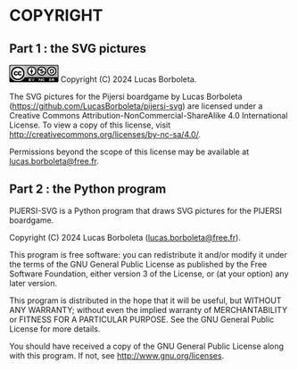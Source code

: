 # COPYRIGHT

## Part 1 : the SVG pictures

 [![Creative Commons License](./CC-BY-NC-SA.png)](http://creativecommons.org/licenses/by-nc-sa/4.0/) Copyright (C) 2024 Lucas Borboleta.

The SVG pictures for the Pijersi boardgame by Lucas Borboleta (https://github.com/LucasBorboleta/pijersi-svg) are licensed under a Creative Commons Attribution-NonCommercial-ShareAlike 4.0 International License. To view a copy of this license, visit http://creativecommons.org/licenses/by-nc-sa/4.0/.

Permissions beyond the scope of this license may be available at [lucas.borboleta@free.fr](mailto:lucas.borboleta@free.fr).

## Part 2 : the Python program

PIJERSI-SVG is a Python program that draws SVG pictures for the PIJERSI boardgame.

Copyright (C) 2024 Lucas Borboleta (lucas.borboleta@free.fr).

This program is free software: you can redistribute it and/or modify it under the terms of the GNU General Public License as published by the Free Software Foundation, either version 3 of the License, or (at your option) any later version.

This program is distributed in the hope that it will be useful, but WITHOUT ANY WARRANTY; without even the implied warranty of MERCHANTABILITY or FITNESS FOR A PARTICULAR PURPOSE. See the GNU General Public License for more details.

You should have received a copy of the GNU General Public License along with this program. If not, see <http://www.gnu.org/licenses>.

